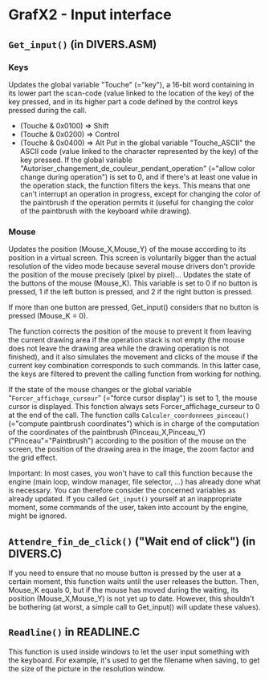 # GrafX2 - Input interface #

## `Get_input()` (in DIVERS.ASM) ##
### Keys ###
Updates the global variable "Touche" (="key"), a 16-bit word containing in its lower part the scan-code (value linked to the location of the key) of the key pressed, and in its higher part a code defined by the control keys pressed during the call.
  * (Touche & 0x0100) => Shift
  * (Touche & 0x0200) => Control
  * (Touche & 0x0400) => Alt
Put in the global variable "Touche\_ASCII" the ASCII code (value linked to the character represented by the key) of the key pressed.
If the global variable "Autoriser\_changement\_de\_couleur\_pendant\_operation" (="allow color change during operation") is set to 0, and if there's at least one value in the operation stack, the function filters the keys. This means that one can't interrupt an operation in progress, except for changing the color of the paintbrush if the operation permits it (useful for changing the color of the paintbrush with the keyboard while drawing).
### Mouse ###
Updates the position (Mouse\_X,Mouse\_Y) of the mouse according to its position in a virtual screen. This screen is voluntarily bigger than the actual resolution of the video mode because several mouse drivers don't provide the position of the mouse precisely (pixel by pixel)...
Updates the state of the buttons of the mouse (Mouse\_K). This variable is set to 0 if no button is pressed, 1 if the left button is pressed, and 2 if the right button is pressed.

If more than one button are pressed, Get\_input() considers that no button is pressed (Mouse\_K = 0).

The function corrects the position of the mouse to prevent it from leaving the current drawing area if the operation stack is not empty (the mouse does not leave the drawing area while the drawing operation is not finished), and it also simulates the movement and clicks of the mouse if the current key combination corresponds to such commands. In this latter case, the keys are filtered to prevent the calling function from working for nothing.

If the state of the mouse changes or the global variable "`Forcer_affichage_curseur`" (="force cursor display") is set to 1, the mouse cursor is displayed. This fonction always sets Forcer\_affichage\_curseur to 0 at the end of the call.
The function calls `Calculer_coordonnees_pinceau()` (="compute paintbrush coordinates") which is in charge of the computation of the coordinates of the paintbrush (Pinceau\_X,Pinceau\_Y) ("Pinceau"="Paintbrush") according to the position of the mouse on the screen, the position of the drawing area in the image, the zoom factor and the grid effect.

Important: In most cases, you won't have to call this function because the engine (main loop, window manager, file selector, ...) has already done what is necessary. You can therefore consider the concerned variables as already updated. If you called `Get_input()` yourself at an inappropriate moment, some commands of the user, taken into account by the engine, might be ignored.

## `Attendre_fin_de_click()` ("Wait end of click") (in DIVERS.C) ##

If you need to ensure that no mouse button is pressed by the user at a certain moment, this function waits until the user releases the button. Then, Mouse\_K equals 0, but if the mouse has moved during the waiting, its position (Mouse\_X,Mouse\_Y) is not yet up to date. However, this shouldn't be bothering (at worst, a simple call to Get\_input() will update these values).

## `Readline()` in READLINE.C ##

This function is used inside windows to let the user input something with the keyboard. For example, it's used to get the filename when saving, to get the size of the picture in the resolution window.